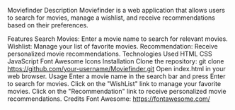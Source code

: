 Moviefinder
Description
Moviefinder is a web application that allows users to search for movies, manage a wishlist, and receive recommendations based on their preferences.

Features
Search Movies: Enter a movie name to search for relevant movies.
Wishlist: Manage your list of favorite movies.
Recommendation: Receive personalized movie recommendations.
Technologies Used
HTML
CSS
JavaScript
Font Awesome Icons
Installation
Clone the repository: git clone https://github.com/your-username/Moviefinder.git
Open index.html in your web browser.
Usage
Enter a movie name in the search bar and press Enter to search for movies.
Click on the "WishList" link to manage your favorite movies.
Click on the "Recommendation" link to receive personalized movie recommendations.
Credits
Font Awesome: https://fontawesome.com/
